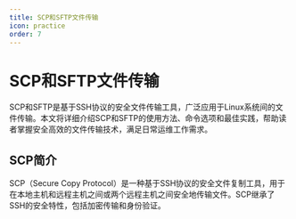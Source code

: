 ```yaml
---
title: SCP和SFTP文件传输
icon: practice
order: 7
---
```


# SCP和SFTP文件传输

SCP和SFTP是基于SSH协议的安全文件传输工具，广泛应用于Linux系统间的文件传输。本文将详细介绍SCP和SFTP的使用方法、命令选项和最佳实践，帮助读者掌握安全高效的文件传输技术，满足日常运维工作需求。

## SCP简介

SCP（Secure Copy Protocol）是一种基于SSH协议的安全文件复制工具，用于在本地主机和远程主机之间或两个远程主机之间安全地传输文件。SCP继承了SSH的安全特性，包括加密传输和身份验证。
